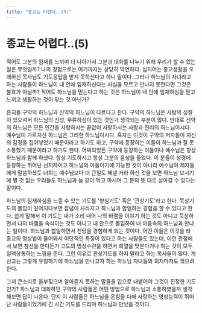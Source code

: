 ```yaml
---
title: "종교는 어렵다..(5)"
---
```

# 종교는 어렵다..(5)


적어도 그분의 임재를 느끼며 더 나아가서 그분과 대화를 나누기 위해 우리가 할 수 있는 일은 무엇일까? 나의 경험으로는 여기까지는 상당히 막연하다. 심지어는 종교생활을 오래하신 목사님도 기도응답을 받지 못하신다고 하니 말이다. 그러나 하느님의 자녀라고 하는 사람들이 하느님이 내 안에 임재하신다는 사실을 모르고 만나지 못한다면 그것은 불효가 아닐까? 적어도 하느님을 믿는다고 하는 것은 하느님이 내 안에 임재하심을 믿고 느끼고 생활하는 것이 맞는 것 아닌가? 




흔히들 구약의 하느님과 신약의 하느님이 다르다고 한다. 구약의 하느님은 사람의 성질이 있으셔서 하느님의 신성, 무류하심이 있는 것인가 생각되는 부분이 많다. 반대로 신약의 하느님은 모든 인간을 사랑하시는 끝없이 사랑하시는 사랑과 진리의 하느님이시다. 예수님이 가르치신 하느님은 그러한 하느님이시다. 혹자는 이것이 구약의 저자들이 자신의 감정을 집어넣었기 때문이라고 하기도 하고, 구약에 등장하는 이들이 하느님과 잘 못 소통했기 때문이라고 하기도 한다. 어찌되었든 구약에 등장하는 이들이나 예수님은 항상 하느님과 함께 하셨다. 항상 기도하시고 항상 그분의 음성을 들었다. 이 분들이 성경에 등장하는 뛰어난 선지자이고 하느님의 아들이기에 가능한 것이 아니라 예수님이 제자들에게 말씀하셨듯 너희는 예수님보다 더 큰일도 해낼 거라 하신 것을 보면 하느님 보시기에 별 것 없는 우리들도 하느님과 늘 같이 먹고 마시며 그 분의 뜻 대로 살아갈 수 있다는 말이다.




하느님의 임재하심을 느낄 수 있는 기도를 '향심기도' 혹은 '관상기도'라고 한다. 묵상기도의 몰입이 깊어지다보면 잡념이 사라지고 하느님과 합일하는 경험을 할 수 있다고 한다. 쉽게 말해서 이 기도는 내가 소리 내어 나의 바램을 이야기 하는 것도 아니고 묵상하면서 나의 바램을 속삭이는 것도 아니고 내 안으로 몰입하여 내 마음속의 하느님과 만나는 일이다. 하느님과 합일하면서 천당을 경험하게 되는 것이다. 어떤 이들은 이것을 타 종교의 명상법이 들어와서 이단적인 특징이 있다고 하는 사람들도 있는데, 이런 관점에서 보면 참선을 한다든가 고도의 명상수련을 하면서 희열을 맛본다거나 하는 것이 모두 일맥상통하는 느낌을 준다. 그런 이유로 관상기도를 하지 말라고 하는 목사들이 많다. 개신교는 그렇게 유일하기에 하느님을 만나고자 하는 하느님 자녀들의 의지마저도 꺾으려 한다.




그저 큰소리로 울부짖으며 알아듣지 못하는 말들을 입으로 내뱉어야 그것이 진정한 기도인가? 하느님과 대화하던 구약의 사람들은 어떤 방법으로 하느님과 소통하였을까 생각해보면 답이 나온다. 단지 이 사람들은 하느님을 온힘을 다해 사랑하는 영성능력이 뛰어난 사람들이었기에 긴 시간 기도를 드리며 하느님과 만났을 것이다. 


